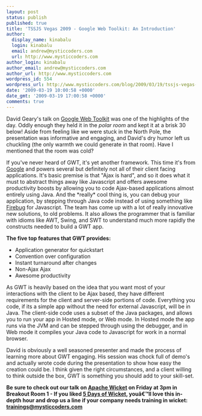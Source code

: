 ```yaml
---
layout: post
status: publish
published: true
title: 'TSSJS Vegas 2009 - Google Web Toolkit: An Introduction'
author:
  display_name: kinabalu
  login: kinabalu
  email: andrew@mysticcoders.com
  url: http://www.mysticcoders.com
author_login: kinabalu
author_email: andrew@mysticcoders.com
author_url: http://www.mysticcoders.com
wordpress_id: 554
wordpress_url: http://www.mysticcoders.com/blog/2009/03/19/tssjs-vegas-2009-google-web-toolkit-an-introduction/
date: '2009-03-19 10:00:58 +0000'
date_gmt: '2009-03-19 17:00:58 +0000'
comments: true
---
```

<p>David Geary's talk on <a href="http://code.google.com/webtoolkit/" title="GWT" target="_blank">Google Web Toolkit</a> was one of the highlights of the day. Oddly enough they held it in the <em>polar room</em> and kept it at a brisk 30 below! Aside from feeling like we were stuck in the North Pole, the presentation was informative and engaging, and David's dry humor left us chuckling (the only warmth we could generate in that room). Have I mentioned that the room was cold?</p>
<p>If you've never heard of GWT, it's yet another framework. This time it's from <a href="http://google.com" title="Google" target="_blank">Google</a> and powers several but definitely not all of their client facing applications. It's basic premise is that "Ajax is hard", and so it does what it must to abstract things away like Javascript and offers awesome productivity boosts by allowing you to code Ajax-based applications almost entirely using Java. And the *really* cool thing is, you can debug your application, by stepping through Java code instead of using something like <a href="http://getfirebug.com/" title="Firebug" target="_blank">Firebug</a> for Javascript. The team has come up with a lot of really innovative new solutions, to old problems. It also allows the programmer that is familiar with idioms like AWT, Swing, and SWT to understand much more rapidly the constructs needed to build a GWT app.</p>
<p><strong>The five top features that GWT provides:</strong></p>
<ul>
<li>Application generator for quickstart</li>
<li>Convention over configuration</li>
<li>Instant turnaround after changes</li>
<li>Non-Ajax Ajax</li>
<li>Awesome productivity</li>
</ul>
<p>As GWT is heavily based on the idea that you want most of your interactions with the client to be Ajax based, they have different requirements for the client and server-side portions of code. Everything you code, if its a simple app without the need for external Javascript, will be in Java. The client-side code uses a subset of the Java packages, and allows you to run your app in Hosted mode, or Web mode. In Hosted mode the app runs via the JVM and can be stepped through using the debugger, and in Web mode it compiles your Java code to Javascript for work in a normal browser.</p>
<p>David is obviously a well seasoned presenter and made the process of learning more about GWT engaging. His session was chock full of demo's and actually wrote code during the presentation to show how easy the creation could be. I think given the right circumstances, and a client willing to think outside the box, GWT is something you should add to your skill-set.</p>
<p><strong>Be sure to check out our talk on <a href="http://wicket.apache.org/" title="Apache Wicket" target="_blank">Apache Wicket</a> on Friday at 3pm in Breakout Room 1 - If you liked <a href="http://www.mysticcoders.com/blog/2009/03/09/5-days-of-wicket/" title="5 Days of Wicket" target="_top">5 Days of Wicket</a>, youâ€™ll love this in-depth hour and drop us a line if your company needs training in wicket: <a href="mailto:trainings@mysticcoders.com">trainings@mysticcoders.com</a><br /></strong></p>
